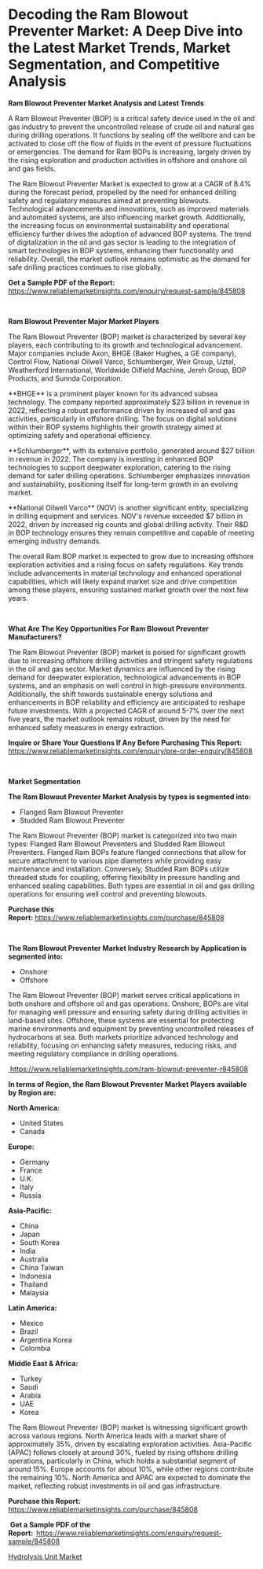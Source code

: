 <p><h1>Decoding the Ram Blowout Preventer Market: A Deep Dive into the Latest Market Trends, Market Segmentation, and Competitive Analysis</h1></p><p><strong>Ram Blowout Preventer Market Analysis and Latest Trends</strong></p>
<p><p>A Ram Blowout Preventer (BOP) is a critical safety device used in the oil and gas industry to prevent the uncontrolled release of crude oil and natural gas during drilling operations. It functions by sealing off the wellbore and can be activated to close off the flow of fluids in the event of pressure fluctuations or emergencies. The demand for Ram BOPs is increasing, largely driven by the rising exploration and production activities in offshore and onshore oil and gas fields.</p><p>The Ram Blowout Preventer Market is expected to grow at a CAGR of 8.4% during the forecast period, propelled by the need for enhanced drilling safety and regulatory measures aimed at preventing blowouts. Technological advancements and innovations, such as improved materials and automated systems, are also influencing market growth. Additionally, the increasing focus on environmental sustainability and operational efficiency further drives the adoption of advanced BOP systems. The trend of digitalization in the oil and gas sector is leading to the integration of smart technologies in BOP systems, enhancing their functionality and reliability. Overall, the market outlook remains optimistic as the demand for safe drilling practices continues to rise globally.</p></p>
<p><strong>Get a Sample PDF of the Report:&nbsp;</strong> <a href="https://www.reliablemarketinsights.com/enquiry/request-sample/845808?utm_campaign=2642&utm_medium=2&utm_source=Github&utm_content=ia&utm_term=10042025&utm_id=ram-blowout-preventer">https://www.reliablemarketinsights.com/enquiry/request-sample/845808</a></p>
<p>&nbsp;</p>
<p><strong>Ram Blowout Preventer Major Market Players</strong></p>
<p><p>The Ram Blowout Preventer (BOP) market is characterized by several key players, each contributing to its growth and technological advancement. Major companies include Axon, BHGE (Baker Hughes, a GE company), Control Flow, National Oilwell Varco, Schlumberger, Weir Group, Uztel, Weatherford International, Worldwide Oilfield Machine, Jereh Group, BOP Products, and Sunnda Corporation.</p><p>**BHGE** is a prominent player known for its advanced subsea technology. The company reported approximately $23 billion in revenue in 2022, reflecting a robust performance driven by increased oil and gas activities, particularly in offshore drilling. The focus on digital solutions within their BOP systems highlights their growth strategy aimed at optimizing safety and operational efficiency.</p><p>**Schlumberger**, with its extensive portfolio, generated around $27 billion in revenue in 2022. The company is investing in enhanced BOP technologies to support deepwater exploration, catering to the rising demand for safer drilling operations. Schlumberger emphasizes innovation and sustainability, positioning itself for long-term growth in an evolving market.</p><p>**National Oilwell Varco** (NOV) is another significant entity, specializing in drilling equipment and services. NOV's revenue exceeded $7 billion in 2022, driven by increased rig counts and global drilling activity. Their R&D in BOP technology ensures they remain competitive and capable of meeting emerging industry demands.</p><p>The overall Ram BOP market is expected to grow due to increasing offshore exploration activities and a rising focus on safety regulations. Key trends include advancements in material technology and enhanced operational capabilities, which will likely expand market size and drive competition among these players, ensuring sustained market growth over the next few years.</p></p>
<p>&nbsp;</p>
<p><strong>What Are The Key Opportunities For Ram Blowout Preventer Manufacturers?</strong></p>
<p><p>The Ram Blowout Preventer (BOP) market is poised for significant growth due to increasing offshore drilling activities and stringent safety regulations in the oil and gas sector. Market dynamics are influenced by the rising demand for deepwater exploration, technological advancements in BOP systems, and an emphasis on well control in high-pressure environments. Additionally, the shift towards sustainable energy solutions and enhancements in BOP reliability and efficiency are anticipated to reshape future investments. With a projected CAGR of around 5-7% over the next five years, the market outlook remains robust, driven by the need for enhanced safety measures in energy extraction.</p></p>
<p><strong>Inquire or Share Your Questions If Any Before Purchasing This Report:</strong> <a href="https://www.reliablemarketinsights.com/enquiry/pre-order-enquiry/845808?utm_campaign=2642&utm_medium=2&utm_source=Github&utm_content=ia&utm_term=10042025&utm_id=ram-blowout-preventer">https://www.reliablemarketinsights.com/enquiry/pre-order-enquiry/845808</a></p>
<p>&nbsp;</p>
<p><strong>Market Segmentation</strong></p>
<p><strong>The Ram Blowout Preventer Market Analysis by types is segmented into:</strong></p>
<p><ul><li>Flanged Ram Blowout Preventer</li><li>Studded Ram Blowout Preventer</li></ul></p>
<p><p>The Ram Blowout Preventer (BOP) market is categorized into two main types: Flanged Ram Blowout Preventers and Studded Ram Blowout Preventers. Flanged Ram BOPs feature flanged connections that allow for secure attachment to various pipe diameters while providing easy maintenance and installation. Conversely, Studded Ram BOPs utilize threaded studs for coupling, offering flexibility in pressure handling and enhanced sealing capabilities. Both types are essential in oil and gas drilling operations for ensuring well control and preventing blowouts.</p></p>
<p><strong>Purchase this Report:&nbsp;</strong><a href="https://www.reliablemarketinsights.com/purchase/845808?utm_campaign=2642&utm_medium=2&utm_source=Github&utm_content=ia&utm_term=10042025&utm_id=ram-blowout-preventer">https://www.reliablemarketinsights.com/purchase/845808</a></p>
<p>&nbsp;</p>
<p><strong>The Ram Blowout Preventer Market Industry Research by Application is segmented into:</strong></p>
<p><ul><li>Onshore</li><li>Offshore</li></ul></p>
<p><p>The Ram Blowout Preventer (BOP) market serves critical applications in both onshore and offshore oil and gas operations. Onshore, BOPs are vital for managing well pressure and ensuring safety during drilling activities in land-based sites. Offshore, these systems are essential for protecting marine environments and equipment by preventing uncontrolled releases of hydrocarbons at sea. Both markets prioritize advanced technology and reliability, focusing on enhancing safety measures, reducing risks, and meeting regulatory compliance in drilling operations.</p></p>
<p><a href="https://www.reliablemarketinsights.com/ram-blowout-preventer-r845808?utm_campaign=2642&utm_medium=2&utm_source=Github&utm_content=ia&utm_term=10042025&utm_id=ram-blowout-preventer">&nbsp;https://www.reliablemarketinsights.com/ram-blowout-preventer-r845808</a></p>
<p><strong>In terms of Region, the Ram Blowout Preventer Market Players available by Region are:</strong></p>
<p>
    <p> <strong> North America: </strong>
        <ul>
            <li>United States</li>
            <li>Canada</li>
        </ul>
        </p> 
    <p> <strong> Europe: </strong>
        <ul>
            <li>Germany</li>
            <li>France</li>
            <li>U.K.</li>
            <li>Italy</li>
            <li>Russia</li>
        </ul>
        </p> 
    <p> <strong> Asia-Pacific: </strong>
        <ul>
            <li>China</li>
            <li>Japan</li>
            <li>South Korea</li>
            <li>India</li>
            <li>Australia</li>
            <li>China Taiwan</li>
            <li>Indonesia</li>
            <li>Thailand</li>
            <li>Malaysia</li>
        </ul>
        </p> 
    <p> <strong> Latin America: </strong>
        <ul>
            <li>Mexico</li>
            <li>Brazil</li>
            <li>Argentina Korea</li>
            <li>Colombia</li>
        </ul>
        </p> 
    <p> <strong> Middle East & Africa: </strong>
        <ul>
            <li>Turkey</li>
            <li>Saudi</li>
            <li>Arabia</li>
            <li>UAE</li>
            <li>Korea</li>
        </ul>
    </p>
    </p>
<p><p>The Ram Blowout Preventer (BOP) market is witnessing significant growth across various regions. North America leads with a market share of approximately 35%, driven by escalating exploration activities. Asia-Pacific (APAC) follows closely at around 30%, fueled by rising offshore drilling operations, particularly in China, which holds a substantial segment of around 15%. Europe accounts for about 10%, while other regions contribute the remaining 10%. North America and APAC are expected to dominate the market, reflecting robust investments in oil and gas infrastructure.</p></p>
<p><strong>Purchase this Report: </strong><a href="https://www.reliablemarketinsights.com/purchase/845808?utm_campaign=2642&utm_medium=2&utm_source=Github&utm_content=ia&utm_term=10042025&utm_id=ram-blowout-preventer">https://www.reliablemarketinsights.com/purchase/845808</a></p>
<p>&nbsp;<strong>Get a Sample PDF of the Report:&nbsp;&nbsp;</strong><a href="https://www.reliablemarketinsights.com/enquiry/request-sample/845808?utm_campaign=2642&utm_medium=2&utm_source=Github&utm_content=ia&utm_term=10042025&utm_id=ram-blowout-preventer">https://www.reliablemarketinsights.com/enquiry/request-sample/845808</a></p>
<p><strong></strong></p>
<p><p><a href="https://github.com/naanaafranxu/Market-Research-Report-List-1/blob/main/hydrolysis-unit-market.md?utm_campaign=2642&utm_medium=2&utm_source=Github&utm_content=ia&utm_term=10042025&utm_id=ram-blowout-preventer">Hydrolysis Unit Market</a></p></p>